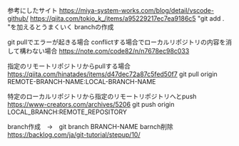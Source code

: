 参考にしたサイト
https://miya-system-works.com/blog/detail/vscode-github/
https://qiita.com/tokio_k_/items/a95229217ec7ea9186c5
"git add . "を加えるとうまくいく
branchの作成


git pullでエラーが起きる場合
conflictする場合でローカルリポジトリの内容を消して構わない場合
https://note.com/code82/n/n7678ec98c033

指定のリモートリポジトリからpullする場合
https://qiita.com/hinatades/items/d47dec72a87c5fed50f7
git pull origin REMOTE-BRANCH-NAME:LOCAL-BRANCH-NAME

特定のローカルリポジトリから指定のリモートリポジトリへとpush
https://www-creators.com/archives/5206
git push origin LOCAL_BRANCH:REMOTE_REPOSITORY

branch作成　→　git branch BRANCH-NAME
barnch削除　https://backlog.com/ja/git-tutorial/stepup/10/

